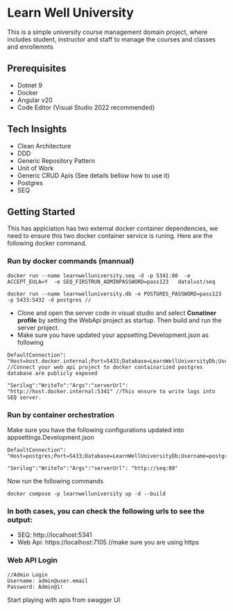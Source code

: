 # Learn Well University
This is a simple university course management domain project, where includes student, instructor and staff to manage the courses and classes and enrollemnts

## Prerequisites
* Dotnet 9
* Docker
* Angular v20
* Code Editor (Visual Studio 2022 recommended)

## Tech Insights
* Clean Architecture
* DDD
* Generic Repository Pattern
* Unit of Work
* Generic CRUD Apis (See details bellow how to use it)
* Postgres
* SEQ

## Getting Started
This has applciation has two external docker container dependencies, we need to ensure this two docker container service is runing. Here are the following docker command.


### Run by docker commands (mannual)
```
docker run --name learnwelluniversity.seq -d -p 5341:80  -e ACCEPT_EULA=Y  -e SEQ_FIRSTRUN_ADMINPASSWORD=pass123   datalust/seq 

docker run --name learnwelluniversity.db -e POSTGRES_PASSWORD=pass123 -p 5433:5432 -d postgres //

```
* Clone and open the server code in visual studio and select **Conatiner profile** by setting the WebApi project as startup. Then build and run the server project.
* Make sure you have updated your appsetting.Development.json as following
```
DefaultConnection": "Host=host.docker.internal;Port=5433;Database=LearnWellUniversityDb;Username=postgres;Password=pass123; //Connect your web api project to docker containarized postgres database are publicly exposed

"Serilog":"WriteTo":"Args":"serverUrl": "http://host.docker.internal:5341" //This ensure to write logs into SEQ server.
```

### Run by container orchestration
Make sure you have the following configurations updated into appsettings.Development.json
```
DefaultConnection": "Host=postgres;Port=5433;Database=LearnWellUniversityDb;Username=postgres;Password=pass123;

"Serilog":"WriteTo":"Args":"serverUrl": "http://seq:80"
```
Now run the following commands
```
docker compose -p learnwelluniversity up -d --build

```

### In both cases, you can check the following urls to see the output:
* SEQ: http://localhost:5341
* Web Api: https://localhost:7105 //make sure you are using https

### Web API Login
```
//Admin Login
Username: admin@user.email
Password: Admin@1!
```
Start playing with apis from swagger UI





